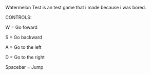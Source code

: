 Watermelon Test is an test game that i made because i was bored.

CONTROLS:

W = Go foward

S = Go backward

A = Go to the left

D = Go to the right

Spacebar = Jump
